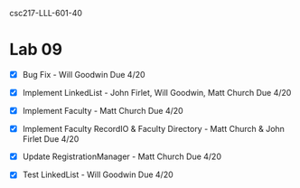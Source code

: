  csc217-LLL-601-40
# Lab 09
   - [x] Bug Fix - Will Goodwin Due 4/20 
   - [x] Implement LinkedList - John Firlet, Will Goodwin, Matt Church Due 4/20
   - [x] Implement Faculty - Matt Church Due 4/20
   - [x] Implement Faculty RecordIO & Faculty Directory - Matt Church & John Firlet Due 4/20
   - [x] Update RegistrationManager - Matt Church Due 4/20
   - [x] Test LinkedList - Will Goodwin Due 4/20

